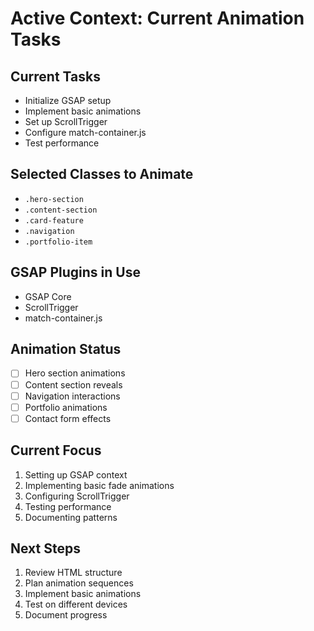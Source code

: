 # Active Context: Current Animation Tasks

## Current Tasks

- Initialize GSAP setup
- Implement basic animations
- Set up ScrollTrigger
- Configure match-container.js
- Test performance

## Selected Classes to Animate

- `.hero-section`
- `.content-section`
- `.card-feature`
- `.navigation`
- `.portfolio-item`

## GSAP Plugins in Use

- GSAP Core
- ScrollTrigger
- match-container.js

## Animation Status

- [ ] Hero section animations
- [ ] Content section reveals
- [ ] Navigation interactions
- [ ] Portfolio animations
- [ ] Contact form effects

## Current Focus

1. Setting up GSAP context
2. Implementing basic fade animations
3. Configuring ScrollTrigger
4. Testing performance
5. Documenting patterns

## Next Steps

1. Review HTML structure
2. Plan animation sequences
3. Implement basic animations
4. Test on different devices
5. Document progress

